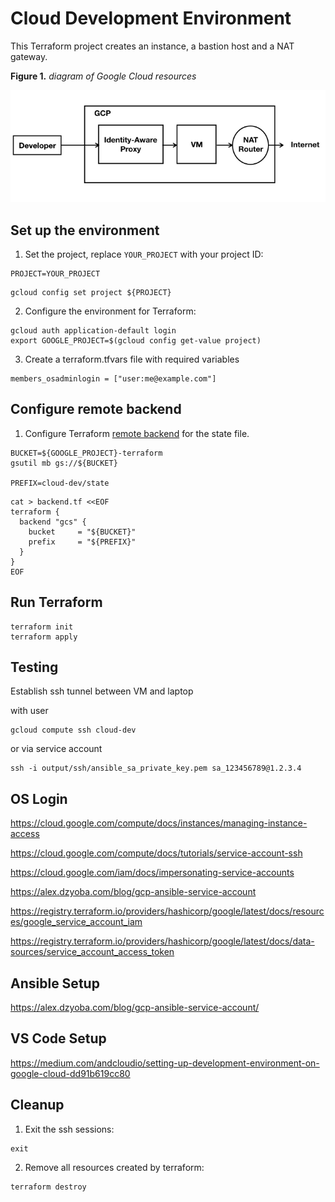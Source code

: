 # Cloud Development Environment

This Terraform project creates an instance, a bastion host and a NAT gateway.

**Figure 1.** *diagram of Google Cloud resources*

![architecture diagram](./diagram.png)

## Set up the environment

1. Set the project, replace `YOUR_PROJECT` with your project ID:

```
PROJECT=YOUR_PROJECT
```

```
gcloud config set project ${PROJECT}
```

2. Configure the environment for Terraform:

```
gcloud auth application-default login
export GOOGLE_PROJECT=$(gcloud config get-value project)
```

3. Create a terraform.tfvars file with required variables
```
members_osadminlogin = ["user:me@example.com"]
```

## Configure remote backend

1. Configure Terraform [remote backend](https://www.terraform.io/docs/backends/types/gcs.html) for the state file.

```
BUCKET=${GOOGLE_PROJECT}-terraform
gsutil mb gs://${BUCKET}

PREFIX=cloud-dev/state
```

```
cat > backend.tf <<EOF
terraform {
  backend "gcs" {
    bucket     = "${BUCKET}"
    prefix     = "${PREFIX}"
  }
}
EOF
```

## Run Terraform

```
terraform init
terraform apply
```

## Testing

Establish ssh tunnel between VM and laptop

with user
```
gcloud compute ssh cloud-dev
```

or via service account
```
ssh -i output/ssh/ansible_sa_private_key.pem sa_123456789@1.2.3.4
```

## OS Login 

https://cloud.google.com/compute/docs/instances/managing-instance-access

https://cloud.google.com/compute/docs/tutorials/service-account-ssh

https://cloud.google.com/iam/docs/impersonating-service-accounts

https://alex.dzyoba.com/blog/gcp-ansible-service-account


https://registry.terraform.io/providers/hashicorp/google/latest/docs/resources/google_service_account_iam

https://registry.terraform.io/providers/hashicorp/google/latest/docs/data-sources/service_account_access_token

## Ansible Setup

https://alex.dzyoba.com/blog/gcp-ansible-service-account/

## VS Code Setup

https://medium.com/andcloudio/setting-up-development-environment-on-google-cloud-dd91b619cc80


## Cleanup

1. Exit the ssh sessions:

```
exit
```

2. Remove all resources created by terraform:

```
terraform destroy
```
